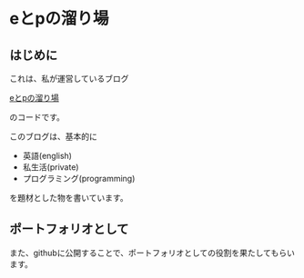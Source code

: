 # eとpの溜り場

## はじめに

これは、私が運営しているブログ

[eとpの溜り場](https://lepl.net)

のコードです。

このブログは、基本的に

- 英語(english)
- 私生活(private)
- プログラミング(programming)

を題材とした物を書いています。

## ポートフォリオとして

また、githubに公開することで、ポートフォリオとしての役割を果たしてもらいます。
